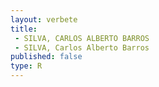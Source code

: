 ```yaml
---
layout: verbete
title:
 - SILVA, CARLOS ALBERTO BARROS
 - SILVA, Carlos Alberto Barros
published: false
type: R
---
```



